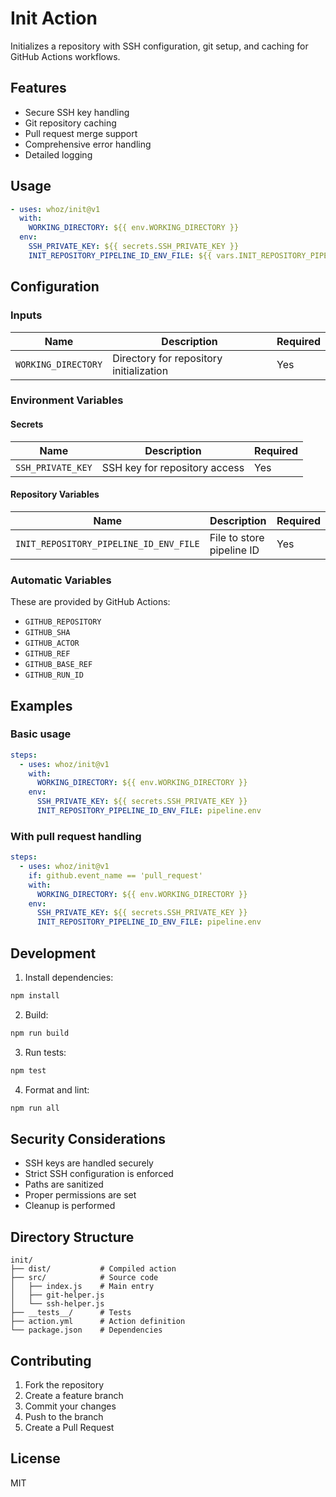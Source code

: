 # Init Action

Initializes a repository with SSH configuration, git setup, and caching for GitHub Actions workflows.

## Features

- Secure SSH key handling
- Git repository caching
- Pull request merge support
- Comprehensive error handling
- Detailed logging

## Usage

```yaml
- uses: whoz/init@v1
  with:
    WORKING_DIRECTORY: ${{ env.WORKING_DIRECTORY }}
  env:
    SSH_PRIVATE_KEY: ${{ secrets.SSH_PRIVATE_KEY }}
    INIT_REPOSITORY_PIPELINE_ID_ENV_FILE: ${{ vars.INIT_REPOSITORY_PIPELINE_ID_ENV_FILE }}
```

## Configuration

### Inputs

| Name | Description | Required |
|------|-------------|----------|
| `WORKING_DIRECTORY` | Directory for repository initialization | Yes |

### Environment Variables

#### Secrets
| Name | Description | Required |
|------|-------------|----------|
| `SSH_PRIVATE_KEY` | SSH key for repository access | Yes |

#### Repository Variables
| Name | Description | Required |
|------|-------------|----------|
| `INIT_REPOSITORY_PIPELINE_ID_ENV_FILE` | File to store pipeline ID | Yes |

### Automatic Variables
These are provided by GitHub Actions:
- `GITHUB_REPOSITORY`
- `GITHUB_SHA`
- `GITHUB_ACTOR`
- `GITHUB_REF`
- `GITHUB_BASE_REF`
- `GITHUB_RUN_ID`

## Examples

### Basic usage

```yaml
steps:
  - uses: whoz/init@v1
    with:
      WORKING_DIRECTORY: ${{ env.WORKING_DIRECTORY }}
    env:
      SSH_PRIVATE_KEY: ${{ secrets.SSH_PRIVATE_KEY }}
      INIT_REPOSITORY_PIPELINE_ID_ENV_FILE: pipeline.env
```

### With pull request handling

```yaml
steps:
  - uses: whoz/init@v1
    if: github.event_name == 'pull_request'
    with:
      WORKING_DIRECTORY: ${{ env.WORKING_DIRECTORY }}
    env:
      SSH_PRIVATE_KEY: ${{ secrets.SSH_PRIVATE_KEY }}
      INIT_REPOSITORY_PIPELINE_ID_ENV_FILE: pipeline.env
```

## Development

1. Install dependencies:
```bash
npm install
```

2. Build:
```bash
npm run build
```

3. Run tests:
```bash
npm test
```

4. Format and lint:
```bash
npm run all
```

## Security Considerations

- SSH keys are handled securely
- Strict SSH configuration is enforced
- Paths are sanitized
- Proper permissions are set
- Cleanup is performed

## Directory Structure

```
init/
├── dist/           # Compiled action
├── src/            # Source code
│   ├── index.js    # Main entry
│   ├── git-helper.js
│   └── ssh-helper.js
├── __tests__/      # Tests
├── action.yml      # Action definition
└── package.json    # Dependencies
```

## Contributing

1. Fork the repository
2. Create a feature branch
3. Commit your changes
4. Push to the branch
5. Create a Pull Request

## License

MIT